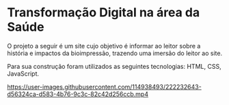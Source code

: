 # Transformação Digital na área da Saúde

O projeto a seguir é um site cujo objetivo é informar ao leitor sobre a história e impactos da bioimpressão, trazendo uma imersão do leitor ao site.

Para sua construção foram utilizados as seguintes tecnologias: HTML, CSS, JavaScript.

https://user-images.githubusercontent.com/114938493/222232643-d56324ca-d583-4b76-9c3c-82c42d256ccb.mp4
